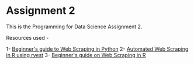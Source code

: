 
# Assignment 2

This is the Programming for Data Science Assignment 2. 

Resources used - 

1- [Beginner's guide to Web Scraping in Python](https://www.analyticsvidhya.com/blog/2015/10/beginner-guide-web-scraping-beautiful-soup-python/)
2- [Automated Web Scraping in R using rvest](https://www.youtube.com/watch?v=NwtxrbqE2Gc&t=901s)
3- [Beginner's guide on Web Scraping in R](https://www.analyticsvidhya.com/blog/2017/03/beginners-guide-on-web-scraping-in-r-using-rvest-with-hands-on-knowledge/)